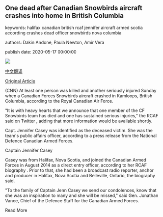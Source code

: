 ## One dead after Canadian Snowbirds aircraft crashes into home in British Columbia

keywords: halifax canadian british rcaf jennifer aircraft armed scotia according crashes dead officer snowbirds nova columbia

authors: Dakin Andone, Paula Newton, Amir Vera

publish date: 2020-05-17 00:00:00

![](https://cdn.cnn.com/cnnnext/dam/assets/200517174005-01-kamloops-snowbirds-crash-super-tease.jpg)

[中文翻译](One%20dead%20after%20Canadian%20Snowbirds%20aircraft%20crashes%20into%20home%20in%20British%20Columbia_zh.md)

[Original Article](https://edition.cnn.com/2020/05/17/americas/snowbirds-plane-crash-kamloops-canada/index.html)

(CNN) At least one person was killed and another seriously injured Sunday when a Canadian Forces Snowbirds aircraft crashed in Kamloops, British Columbia, according to the Royal Canadian Air Force.

"It is with heavy hearts that we announce that one member of the CF Snowbirds team has died and one has sustained serious injuries," the RCAF said on Twitter , adding that more information would be available shortly.

Capt. Jennifer Casey was identified as the deceased victim. She was the team's public affairs officer, according to a press release from the National Defence Canadian Armed Forces.

Captain Jennifer Casey

Casey was from Halifax, Nova Scotia, and joined the Canadian Armed Forces in August 2014 as a direct entry officer, according to her RCAF biography . Prior to that, she had been a broadcast radio reporter, anchor and producer in Halifax, Nova Scotia and Belleville, Ontario, the biography said.

"To the family of Captain Jenn Casey we send our condolences, know that she was an inspiration to many and she will be missed," said Gen. Jonathan Vance, Chief of the Defence Staff for the Canadian Armed Forces.

Read More
